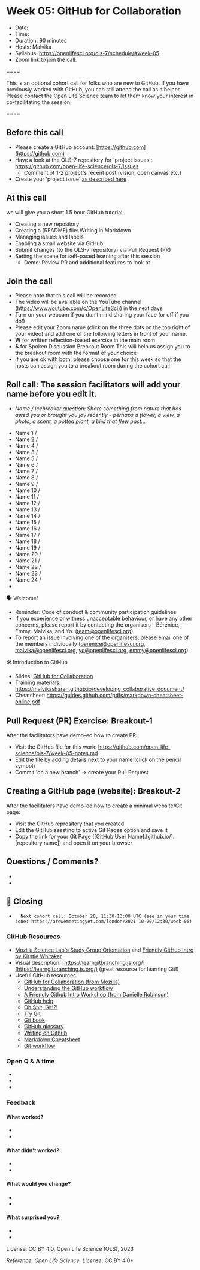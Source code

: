 # Week 05: GitHub for Collaboration

* Date: 
* Time: 
* Duration: 90 minutes
* Hosts: Malvika
* Syllabus: https://openlifesci.org/ols-7/schedule/#week-05
* Zoom link to join the call:

====

This is an optional cohort call for folks who are new to GitHub. 
If you have previously worked with GitHub, you can still attend the call as a helper.
Please contact the Open Life Science team to let them know your interest in co-facilitating the session.

====
  
## Before this call

- Please create a GitHub account: [https://github.com](https://github.com)
- Have a look at the OLS-7 repository for 'project issues': https://github.com/open-life-science/ols-7/issues
  - Comment of 1-2 project's recent post (vision, open canvas etc.)
- Create your 'project issue' [as described here](https://www.youtube.com/watch?v=UG5TAIU6IVM)
                                                          
## At this call

we will give you a short 1.5 hour GitHub tutorial:

- Creating a new repository
- Creating a (README) file: Writing in Markdown
- Managing issues and labels
- Enabling a small website via GitHub
- Submit changes (to the OLS-7 repository) via Pull Request (PR)
- Setting the scene for self-paced learning after this session
  - Demo: Review PR and additional features to look at

## Join the call

-   Please note that this call will be recorded
-   The video will be available on the YouTube channel ([https://www.youtube.com/c/OpenLifeSci)](https://www.youtube.com/c/OpenLifeSci)) in the next days
-   Turn on your webcam if you don’t mind sharing your face (or off if you do!)
-   Please edit your Zoom name (click on the three dots on the top right of your video) and add one of the following letters in front of your name.
  -   **W** for written reflection-based exercise in the main room
  -   **S** for Spoken Discussion Breakout Room This will help us assign you to the breakout room with the format of your choice 
  -   If you are ok with both, please choose one for this week so that the hosts can assign you to a breakout room during the cohort call 

## Roll call: The session facilitators will add your name before you edit it.

- *Name / Icebreaker question: Share something from nature that has awed you or brought you joy recently - perhaps a flower, a view, a photo, a scent, a potted plant, a bird that flew past...*
* Name 1 / 
* Name 2 / 
* Name 4 / 
* Name 3 / 
* Name 5 /
* Name 6 / 
* Name 7 / 
* Name 8 / 
* Name 9 /
* Name 10 /
* Name 11 / 
* Name 12 / 
* Name 13 / 
* Name 14 / 
* Name 15 / 
* Name 16 / 
* Name 17 / 
* Name 18 / 
* Name 19 / 
* Name 20 /
* Name 21 / 
* Name 22 / 
* Name 23 / 
* Name 24 / 
* 

🗣️ Welcome!

* Reminder: Code of conduct & community participation guidelines
* If you experience or witness unacceptable behaviour, or have any other concerns, please report it by contacting the organisers - Bérénice, Emmy, Malvika, and Yo. (team@openlifesci.org).
* To report an issue involving one of the organisers, please email one of the members individually (berenice@openlifesci.org, malvika@openlifesci.org, yo@openlifesci.org, emmy@openlifesci.org).

🛠 Introduction to GitHub

- Slides: [GitHub for Collaboration](https://docs.google.com/presentation/d/1qymN0F-kToQfFIPjXOrXe7lHPy_UB0Buew2kAI1WfWg/edit?usp=sharing)
- Training materials: https://malvikasharan.github.io/developing_collaborative_document/
- Cheatsheet: https://guides.github.com/pdfs/markdown-cheatsheet-online.pdf

## Pull Request (PR) Exercise: Breakout-1

After the facilitators have demo-ed how to create PR:
- Visit the GitHub file for this work: https://github.com/open-life-science/ols-7/week-05-notes.md
- Edit the file by adding details next to your name (click on the pencil symbol) 
- Commit 'on a new branch' -> create your Pull Request

## Creating a GitHub page (website): Breakout-2

After the facilitators have demo-ed how to create a minimal website/Git page:
- Visit the GitHub reprository that you created
- Edit the GitHub sessting to active Git Pages option and save it
- Copy the link for your Git Page ([GitHub User Name].[github.io/].[repository name]) and open it on your browser

## Questions / Comments?
  - 
  -

:pray: Closing
---

-       Next cohort call: October 20, 11:30-13:00 UTC (see in your time zone: https://arewemeetingyet.com/london/2021-10-20/12:30/week-06)
                                                                   
### GitHub Resources

- [Mozilla Science Lab's Study Group Orientation](https://mozillascience.github.io/study-group-orientation/) and [Friendly GitHub Intro by Kirstie Whitaker](https://github.com/KirstieJane/friendly-github-intro)
- Visual description: [https://learngitbranching.js.org/](https://learngitbranching.js.org/) (great resource for learning Git!)
- Useful GitHub resources
  - [GitHub for Collaboration (from Mozilla)](https://mozilla.github.io/open-leadership-training-series/articles/github-for-collaboration/)
  - [Understanding the GitHub workflow](https://guides.github.com/introduction/flow/)
  - [A Friendly Github Intro Workshop (from Danielle Robinson)](https://daniellecrobinson.github.io/friendly-github-intro/)
  - [GitHub help](https://help.github.com/)
  - [Oh Shit, Git!?!](http://ohshitgit.com/)
  - [Try Git](https://try.github.io/)
  - [Git book](https://git-scm.com/book/en/v2)
  - [GitHub glossary](https://github.com/joeyklee/friendly-github-intro/blob/master/glossary.md)
  - [Writing on Github](https://help.github.com/categories/writing-on-github/)
  - [Markdown Cheatsheet](https://github.com/adam-p/markdown-here/wiki/Markdown-Cheatsheet)
  - [Git workflow](https://www.atlassian.com/git/tutorials/comparing-workflows)
  
### Open Q & A time
- 
-     
-    

### Feedback

#### What worked?
-     
-     
    
#### What didn't worked?
-     
-     
        
#### What would you change?
- 
- 

#### What surprised you?
- 
- 


License: CC BY 4.0, Open Life Science (OLS), 2023
 
*Reference: Open Life Science, License*: CC BY 4.0*
